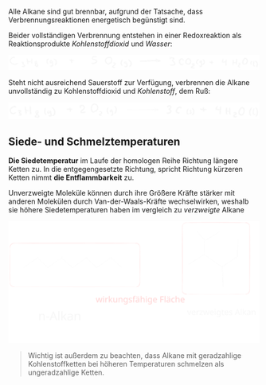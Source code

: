 Alle Alkane sind gut brennbar, aufgrund der Tatsache, dass Verbrennungsreaktionen energetisch begünstigt sind.

Beider vollständigen Verbrennung entstehen in einer Redoxreaktion als Reaktionsprodukte *Kohlenstoffdioxid* und *Wasser*:

![../../../misc/Media/Verbrennung von Alkanen 2023-10-10 17.10.03.excalidraw](../../../../docs/images/Verbrennung%20von%20Alkanen%202023-10-10%2017.10.03.svg)

Steht nicht ausreichend Sauerstoff zur Verfügung, verbrennen die Alkane unvollständig zu Kohlenstoffdioxid und *Kohlenstoff*, dem Ruß: 

![../../../misc/Media/Verbrennung von Alkanen 2023-10-10 17.13.41.excalidraw](../../../../docs/images/Verbrennung%20von%20Alkanen%202023-10-10%2017.13.41.svg)

## Siede- und Schmelztemperaturen

**Die Siedetemperatur** im Laufe der homologen Reihe Richtung längere Ketten zu. In die entgegengesetzte Richtung, spricht Richtung kürzeren Ketten nimmt **die Entflammbarkeit** zu. 

Unverzweigte Moleküle können durch ihre Größere Kräfte stärker mit anderen Molekülen durch Van-der-Waals-Kräfte wechselwirken, weshalb sie höhere Siedetemperaturen haben im vergleich zu *verzweigte* Alkane

![../../../misc/Media/Verbrennung von Alkanen 2023-10-11 19.16.12.excalidraw](../../../../docs/images/Verbrennung%20von%20Alkanen%202023-10-11%2019.16.12.svg)

> Wichtig ist außerdem zu beachten, dass Alkane mit geradzahlige Kohlenstoffketten bei höheren Temperaturen schmelzen als ungeradzahlige Ketten. 